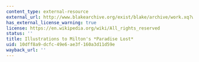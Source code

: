 ```yaml
---
content_type: external-resource
external_url: http://www.blakearchive.org/exist/blake/archive/work.xq?workid=but529&java=yes
has_external_license_warning: true
license: https://en.wikipedia.org/wiki/All_rights_reserved
status: ''
title: Illustrations to Milton's *Paradise Lost*
uid: 10dff8a9-dcfc-49e6-ae3f-160a3d11d59e
wayback_url: ''
---
```

